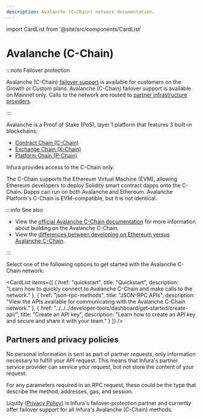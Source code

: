 ```yaml
---
description: Avalanche (C-Chain) network documentation.
---
```


import CardList from '@site/src/components/CardList'

# Avalanche (C-Chain)

:::note Failover protection

Avalanche (C-Chain) [failover support](../../concepts/failover-protection.md) is available for customers on the Growth or Custom plans.
Avalanche (C-Chain) failover support is available on Mainnet only.
Calls to the network are routed to [partner infrastructure providers](#partners-and-privacy-policies).

:::

Avalanche is a Proof of Stake (PoS), layer 1 platform that features 3 built-in blockchains: 
- [Contract Chain (C-Chain)](https://docs.avax.network/learn/primary-network#c-chain)
- [Exchange Chain (X-Chain)](https://docs.avax.network/learn/primary-network#x-chain)
- [Platform Chain (P-Chain)](https://docs.avax.network/learn/primary-network#p-chain)

Infura provides access to the C-Chain only.

The C-Chain supports the Ethereum Virtual Machine (EVM), allowing Ethereum developers to deploy Solidity 
smart contract dapps onto the C-Chain. Dapps can run on both Avalanche and Ethereum. Avalanche 
Platform's C-Chain is EVM-compatible, but it is not identical. 

:::info See also

- View the [official Avalanche C-Chain documentation](https://docs.avax.network/dapps) 
for more information about building on the Avalanche C-Chain.
- View the [differences between developing on Ethereum versus Avalanche C-Chain](https://docs.avax.network/dapps/end-to-end/launch-ethereum-dapp#gotchas-and-things-to-look-out-for). 

:::

Select one of the following options to get started with the Avalanche C-Chain network:

<CardList
  items={[
    {
      href: "quickstart",
      title: "Quickstart",
      description: "Learn how to quickly connect to Avalanche C-Chain and make calls to the network."
    },
    {
      href: "json-rpc-methods",
      title: "JSON-RPC APIs",
      description: "View the APIs available for communicating with the Avalanche C-Chain network."
    },
    {
      href: "../../../developer-tools/dashboard/get-started/create-api/",
      title: "Create an API key",
      description: "Learn how to create an API key and secure and share it with your team."
    }
  ]}
/>

## Partners and privacy policies

No personal information is sent as part of partner requests, only information necessary to fulfill your API request. This means that Infura's partner service provider can service your request, but not store the content of your request.

For any parameters required in an RPC request, these could be the type that describe the method, addresses, gas, and session.

Liquify ([Privacy Policy](https://www.liquify.com/Liquify_RPC_PP.pdf)) is Infura's failover-protection partner and currently offer failover support for all Infura's Avalanche (C-Chain) methods.
